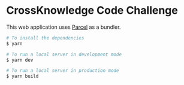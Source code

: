 # CrossKnowledge Code Challenge
This web application uses [Parcel](https://parceljs.org/) as a bundler.

```bash
# To install the dependencies
$ yarn

# To run a local server in development mode
$ yarn dev

# To run a local server in production mode
$ yarn build
```